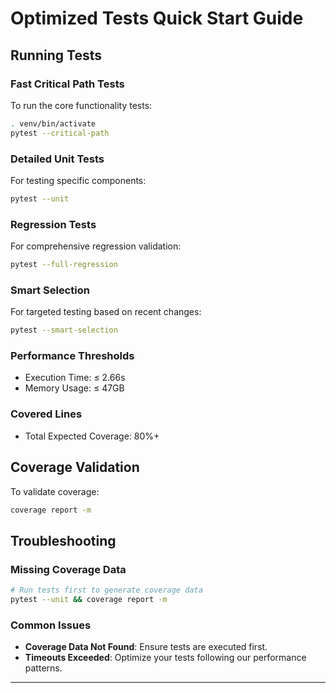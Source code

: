 # Optimized Tests Quick Start Guide

## Running Tests

### Fast Critical Path Tests

To run the core functionality tests:

```sh
. venv/bin/activate
pytest --critical-path
```

### Detailed Unit Tests

For testing specific components:

```sh
pytest --unit
```

### Regression Tests

For comprehensive regression validation:

```sh
pytest --full-regression
```

### Smart Selection

For targeted testing based on recent changes:

```sh
pytest --smart-selection
```

### Performance Thresholds

- Execution Time: ≤ 2.66s
- Memory Usage: ≤ 47GB

### Covered Lines

- Total Expected Coverage: 80%+

## Coverage Validation

To validate coverage:

```sh
coverage report -m
```

## Troubleshooting

### Missing Coverage Data

```sh
# Run tests first to generate coverage data
pytest --unit && coverage report -m
```

### Common Issues

- **Coverage Data Not Found**: Ensure tests are executed first.
- **Timeouts Exceeded**: Optimize your tests following our performance patterns.

---
